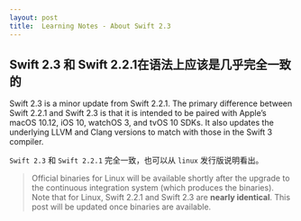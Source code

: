```yaml
---
layout: post
title:  Learning Notes - About Swift 2.3
---
```

## Swift 2.3 和 Swift 2.2.1在语法上应该是几乎完全一致的
Swift 2.3 is a minor update from Swift 2.2.1. The primary difference between Swift 2.2.1 and Swift 2.3 is that it is intended to be paired with Apple’s macOS 10.12, iOS 10, watchOS 3, and tvOS 10 SDKs. It also updates the underlying LLVM and Clang versions to match with those in the Swift 3 compiler.

`Swift 2.3` 和 `Swift 2.2.1` 完全一致，也可以从 `linux` 发行版说明看出。

> Official binaries for Linux will be available shortly after the upgrade to the continuous integration system (which produces the binaries). Note that for Linux, Swift 2.2.1 and Swift 2.3 are **nearly identical**. This post will be updated once binaries are available.
 

